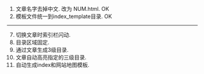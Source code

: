 1. 文章名字去掉中文. 改为 NUM.html.			OK
2. 模板文件统一到index_template目录.		OK

----------

7. 切换文章时索引栏闪动.
3. 目录区域固定.
4. 通过文章生成3级目录.
5. 文章自动高亮指定的三级目录.
6. 自动生成index和网站地图模板.